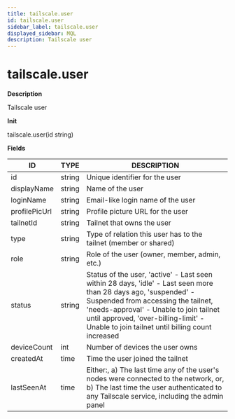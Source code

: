 ```yaml
---
title: tailscale.user
id: tailscale.user
sidebar_label: tailscale.user
displayed_sidebar: MQL
description: Tailscale user
---
```


# tailscale.user

**Description**

Tailscale user

**Init**

tailscale.user(id string)

**Fields**

| ID            | TYPE   | DESCRIPTION                                                                                                                                                                                                                                                                                  |
| ------------- | ------ | -------------------------------------------------------------------------------------------------------------------------------------------------------------------------------------------------------------------------------------------------------------------------------------------- |
| id            | string | Unique identifier for the user                                                                                                                                                                                                                                                               |
| displayName   | string | Name of the user                                                                                                                                                                                                                                                                             |
| loginName     | string | Email-like login name of the user                                                                                                                                                                                                                                                            |
| profilePicUrl | string | Profile picture URL for the user                                                                                                                                                                                                                                                             |
| tailnetId     | string | Tailnet that owns the user                                                                                                                                                                                                                                                                   |
| type          | string | Type of relation this user has to the tailnet (member or shared)                                                                                                                                                                                                                             |
| role          | string | Role of the user (owner, member, admin, etc.)                                                                                                                                                                                                                                                |
| status        | string | Status of the user, 'active' - Last seen within 28 days, 'idle' - Last seen more than 28 days ago, 'suspended' - Suspended from accessing the tailnet, 'needs-approval' - Unable to join tailnet until approved, 'over-billing-limit' - Unable to join tailnet until billing count increased |
| deviceCount   | int    | Number of devices the user owns                                                                                                                                                                                                                                                              |
| createdAt     | time   | Time the user joined the tailnet                                                                                                                                                                                                                                                             |
| lastSeenAt    | time   | Either:, a) The last time any of the user's nodes were connected to the network, or, b) The last time the user authenticated to any Tailscale service, including the admin panel                                                                                                             |
